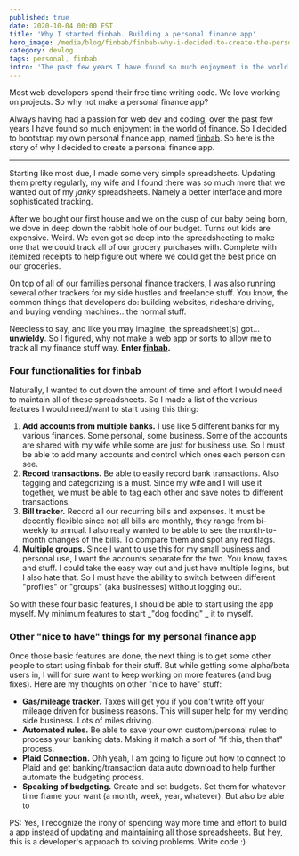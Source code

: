 ```yaml
---
published: true
date: 2020-10-04 00:00 EST
title: 'Why I started finbab. Building a personal finance app'
hero_image: /media/blog/finbab/finbab-why-i-decided-to-create-the-personal-finance-app-finbabcom.jpg
category: devlog
tags: personal, finbab
intro: 'The past few years I have found so much enjoyment in the world of finance. So I decided to make my own personal finance app, named finbab.'
---
```


Most web developers spend their free time writing code. We love working on projects. So why not make a personal finance app?

Always having had a passion for web dev and coding, over the past few years I have found so much enjoyment in the world of finance. So I decided to bootstrap my own personal finance app, named [finbab](https://finbab.com). So here is the story of why I decided to create a personal finance app.

---

Starting like most due, I made some very simple spreadsheets. Updating them pretty regularly, my wife and I found there was so much more that we wanted out of my _janky_  spreadsheets. Namely a better interface and more sophisticated tracking.

After we bought our first house and we on the cusp of our baby being born, we dove in deep down the rabbit hole of our budget. Turns out kids are expensive. Weird. We even got so deep into the spreadsheeting to make one that we could track all of our grocery purchases with. Complete with itemized receipts to help figure out where we could get the best price on our groceries.

On top of all of our families personal finance trackers, I was also running several other trackers for my side hustles and freelance stuff. You know, the common things that developers do: building websites, rideshare driving, and buying vending machines...the normal stuff.

Needless to say, and like you may imagine, the spreadsheet(s) got... **unwieldy**. So I figured, why not make a web app or sorts to allow me to track all my finance stuff way. **Enter [finbab](https://finbab.com/).**

### Four functionalities for finbab

Naturally, I wanted to cut down the amount of time and effort I would need to maintain all of these spreadsheets. So I made a list of the various features I would need/want to start using this thing:

1. **Add accounts from multiple banks.** I use like 5 different banks for my various finances. Some personal, some business. Some of the accounts are shared with my wife while some are just for business use. So I must be able to add many accounts and control which ones each person can see.
2. **Record transactions.** Be able to easily record bank transactions. Also tagging and categorizing is a must. Since my wife and I will use it together, we must be able to tag each other and save notes to different transactions.
3. **Bill tracker.** Record all our recurring bills and expenses. It must be decently flexible since not all bills are monthly, they range from bi-weekly to annual. I also really wanted to be able to see the month-to-month changes of the bills. To compare them and spot any red flags.
4. **Multiple groups.** Since I want to use this for my small business and personal use, I want the accounts separate for the two. You know, taxes and stuff. I could take the easy way out and just have multiple logins, but I also hate that. So I must have the ability to switch between different "profiles" or "groups" (aka businesses) without logging out.

So with these four basic features, I should be able to start using the app myself. My minimum features to start  _"dog fooding" _ it to myself.

### Other "nice to have" things for my personal finance app

Once those basic features are done, the next thing is to get some other people to start using finbab for their stuff. But while getting some alpha/beta users in, I will for sure want to keep working on more features (and bug fixes). Here are my thoughts on other "nice to have" stuff:


- **Gas/mileage tracker.** Taxes will get you if you don't write off your mileage driven for business reasons. This will super help for my vending side business. Lots of miles driving.
- **Automated rules.** Be able to save your own custom/personal rules to process your banking data. Making it match a sort of "if this, then that" process.
- **Plaid Connection.** Ohh yeah, I am going to figure out how to connect to Plaid and get banking/transaction data auto download to help further automate the budgeting process.
- **Speaking of budgeting.** Create and set budgets. Set them for whatever time frame your want (a month, week, year, whatever). But also be able to

PS: Yes, I recognize the irony of spending way more time and effort to build a app instead of updating and maintaining all those spreadsheets. But hey, this is a developer's approach to solving problems. Write code :)